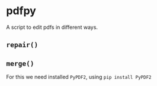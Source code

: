 # pdfpy
A script to edit pdfs in different ways. 


## `repair()`



## `merge()`
For this we need installed `PyPDF2`, using `pip install PyPDF2`



